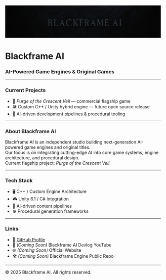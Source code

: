![Blackframe AI Banner](assets/BlackFrameBanner.jpg)

# Blackframe AI
### AI-Powered Game Engines & Original Games

---

### Current Projects

- 🏴 *Purge of the Crescent Veil* — commercial flagship game
- 🛠️ Custom C++ / Unity hybrid engine — future open source release
- 🤖 AI-driven development pipelines & procedural tooling

---

### About Blackframe AI

Blackframe AI is an independent studio building next-generation AI-powered game engines and original titles.  
Our focus is on integrating cutting-edge AI into core game systems, engine architecture, and procedural design.  
Current flagship project: *Purge of the Crescent Veil*.

---

### Tech Stack

- 🖥️ C++ / Custom Engine Architecture
- 🎮 Unity 6.1 / C# Integration
- 🧠 AI-driven content pipelines
- ⚙️ Procedural generation frameworks

---

### Links

- 🚀 [GitHub Profile](https://github.com/ParentalAdvisery)
- 🎥 *(Coming Soon)* Blackframe AI Devlog YouTube
- 🌐 *(Coming Soon)* Official Website
- 🛠️ *(Coming Soon)* Blackframe Engine Public Repo

---

© 2025 Blackframe AI. All rights reserved.

